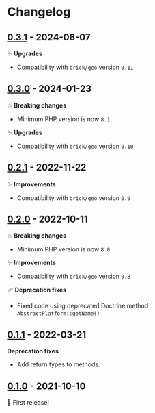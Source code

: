 # Changelog

## [0.3.1](https://github.com/brick/geo-doctrine/releases/tag/0.3.1) - 2024-06-07

✨ **Upgrades**

- Compatibility with `brick/geo` version `0.11`

## [0.3.0](https://github.com/brick/geo-doctrine/releases/tag/0.3.0) - 2024-01-23

💥 **Breaking changes**

- Minimum PHP version is now `8.1`

✨ **Upgrades**

- Compatibility with `brick/geo` version `0.10`

## [0.2.1](https://github.com/brick/geo-doctrine/releases/tag/0.2.1) - 2022-11-22

✨ **Improvements**

- Compatibility with `brick/geo` version `0.9`

## [0.2.0](https://github.com/brick/geo-doctrine/releases/tag/0.2.0) - 2022-10-11

💥 **Breaking changes**

- Minimum PHP version is now `8.0`

✨ **Improvements**

- Compatibility with `brick/geo` version `0.8`

🩹 **Deprecation fixes**

- Fixed code using deprecated Doctrine method `AbstractPlatform::getName()`

## [0.1.1](https://github.com/brick/geo-doctrine/releases/tag/0.1.1) - 2022-03-21

**Deprecation fixes**

* Add return types to methods.

## [0.1.0](https://github.com/brick/geo-doctrine/releases/tag/0.1.0) - 2021-10-10

:tada: First release!

